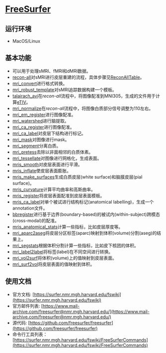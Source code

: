 # [FreeSurfer](https://surfer.nmr.mgh.harvard.edu/)

## 运行环境

* MacOS/Linux

## 基本功能

* 可以用于处理sMRI、fMRI和dMRI数据。
* [recon-all](http://surfer.nmr.mgh.harvard.edu/fswiki/recon-all/)对sMRI进行皮层重建的流程，具体步骤见[ReconAllTable](http://surfer.nmr.mgh.harvard.edu/fswiki/ReconAllTableStableV6.0)。
* [mri_convert](https://surfer.nmr.mgh.harvard.edu/fswiki/mri_convert)进行格式转换。
* [mri\_robust\_template](https://surfer.nmr.mgh.harvard.edu/fswiki/mri_robust_template)对sMRI追踪数据构建一个模板。
* [talairach_avi](https://surfer.nmr.mgh.harvard.edu/fswiki/talairach_avi)在*recon-all*流程中，将图像配准到MNI305，生成的文件用于计算[eTIV](https://surfer.nmr.mgh.harvard.edu/fswiki/eTIV)。
* [mri_normalize](https://surfer.nmr.mgh.harvard.edu/fswiki/mri_normalize)在*recon-all*流程中，将图像白质部分信号调整为110左右。
* [mri\_em\_register](https://surfer.nmr.mgh.harvard.edu/fswiki/mri_em_register)进行图像配准。
* [mri_watershed](https://surfer.nmr.mgh.harvard.edu/fswiki/mri_watershed)进行脑提取。
* [mri\_ca\_register](https://surfer.nmr.mgh.harvard.edu/fswiki/mri_ca_register)进行图像配准。
* [mri\_ca\_label](https://surfer.nmr.mgh.harvard.edu/fswiki/mri_ca_label)对皮层下结构进行标记。
* [mri_mask](https://surfer.nmr.mgh.harvard.edu/fswiki/mri_mask)对图像进行mask。
* [mri_segment](https://surfer.nmr.mgh.harvard.edu/fswiki/mri_segment)分离白质。
* [mri_pretess](https://surfer.nmr.mgh.harvard.edu/fswiki/mri_pretess)去除以非面相邻的白质体素。
* [mri_tessellate](https://surfer.nmr.mgh.harvard.edu/fswiki/mri_tessellate)对图像进行网格化，生成表面。
* [mris_smooth](https://surfer.nmr.mgh.harvard.edu/fswiki/mris_smooth)对皮层表面进行平滑。
* [mris_inflate](https://surfer.nmr.mgh.harvard.edu/fswiki/mris_inflate)使皮层表面膨胀。
* [mris\_make\_surfaces](https://surfer.nmr.mgh.harvard.edu/fswiki/mris_make_surfaces)生成白质皮层(white surface)和脑膜皮层(pial surface)。
* [mris_curvature](https://surfer.nmr.mgh.harvard.edu/fswiki/mris_curvature)计算平均曲率和高斯曲率。
* [mris_register](https://surfer.nmr.mgh.harvard.edu/fswiki/mris_register)将皮层表面配准到皮层表面模板。
* [mris_ca_label](https://surfer.nmr.mgh.harvard.edu/fswiki/mris_ca_label)对单个被试进行结构标记(anatomical labelling)，生成一个annotation文件。
* [bbregister](https://surfer.nmr.mgh.harvard.edu/fswiki/bbregister)进行基于边界(boundary-based)的被试内(within-subject)跨模态(cross-modal)的配准。
* [mris\_anatomical\_stats](https://surfer.nmr.mgh.harvard.edu/fswiki/mris_anatomical_stats)计算一些指标，比如皮层厚度等。
* [mri_aparc2aseg](https://surfer.nmr.mgh.harvard.edu/fswiki/mri_aparc2aseg)将皮层分区标签(aparc)映射到体积(volume)分割(aseg)的结果上。
* [mri_segstats](https://surfer.nmr.mgh.harvard.edu/fswiki/mri_segstats)根据体积分割计算一些指标，比如皮下核团的体积。
* [mri_label2label](https://surfer.nmr.mgh.harvard.edu/fswiki/mri_label2label)将标签(label)在不同空间进行转换。
* [mri_vol2surf](http://surfer.nmr.mgh.harvard.edu/fswiki/mri_vol2surf)将体积(volume)上的值映射到皮层表面。
* [mri_surf2vol](http://surfer.nmr.mgh.harvard.edu/fswiki/mri_surf2vol)将皮层表面的值映射到体积。

## 使用文档

* 官方文档: [https://surfer.nmr.mgh.harvard.edu/fswiki](https://surfer.nmr.mgh.harvard.edu/fswiki)
* 官方邮件列表: [https://www.mail-archive.com/freesurfer@nmr.mgh.harvard.edu/](https://www.mail-archive.com/freesurfer@nmr.mgh.harvard.edu/)
* 源代码: [https://github.com/freesurfer/freesurfer](https://github.com/freesurfer/freesurfer)
* 命令行工具列表：[https://surfer.nmr.mgh.harvard.edu/fswiki/FreeSurferCommands](https://surfer.nmr.mgh.harvard.edu/fswiki/FreeSurferCommands)